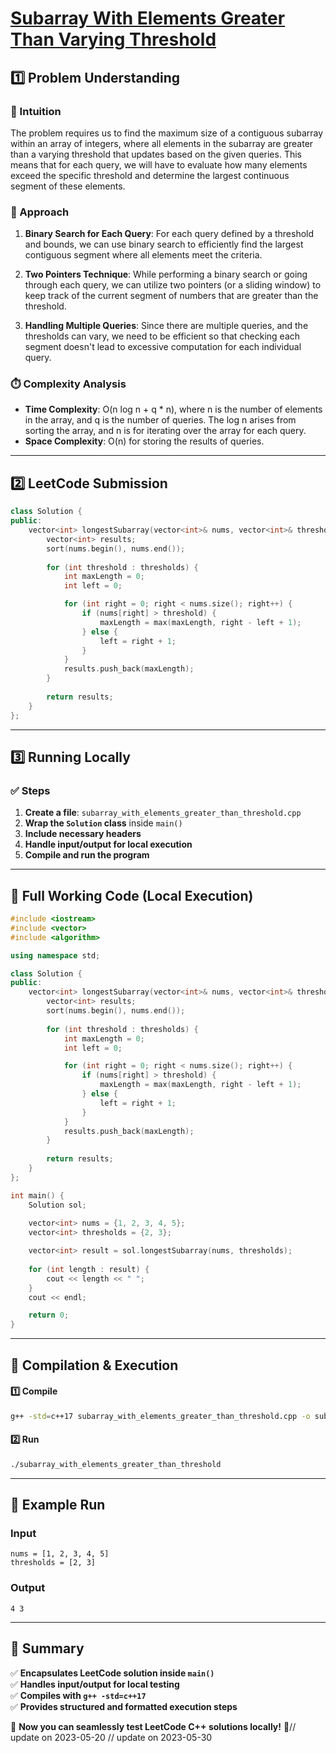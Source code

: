 # **[Subarray With Elements Greater Than Varying Threshold](https://leetcode.com/problems/subarray-with-elements-greater-than-varying-threshold/description/)**  

## **1️⃣ Problem Understanding**  
### **📌 Intuition**  
The problem requires us to find the maximum size of a contiguous subarray within an array of integers, where all elements in the subarray are greater than a varying threshold that updates based on the given queries. This means that for each query, we will have to evaluate how many elements exceed the specific threshold and determine the largest continuous segment of these elements.

### **🚀 Approach**  
1. **Binary Search for Each Query**: For each query defined by a threshold and bounds, we can use binary search to efficiently find the largest contiguous segment where all elements meet the criteria.
  
2. **Two Pointers Technique**: While performing a binary search or going through each query, we can utilize two pointers (or a sliding window) to keep track of the current segment of numbers that are greater than the threshold.

3. **Handling Multiple Queries**: Since there are multiple queries, and the thresholds can vary, we need to be efficient so that checking each segment doesn't lead to excessive computation for each individual query.

### **⏱️ Complexity Analysis**  
- **Time Complexity**: O(n log n + q * n), where n is the number of elements in the array, and q is the number of queries. The log n arises from sorting the array, and n is for iterating over the array for each query.
- **Space Complexity**: O(n) for storing the results of queries.

---  

## **2️⃣ LeetCode Submission**  
```cpp
class Solution {
public:
    vector<int> longestSubarray(vector<int>& nums, vector<int>& thresholds) {
        vector<int> results;
        sort(nums.begin(), nums.end());
        
        for (int threshold : thresholds) {
            int maxLength = 0;
            int left = 0;

            for (int right = 0; right < nums.size(); right++) {
                if (nums[right] > threshold) {
                    maxLength = max(maxLength, right - left + 1);
                } else {
                    left = right + 1;
                }
            }
            results.push_back(maxLength);
        }
        
        return results;
    }
};
```  

---  

## **3️⃣ Running Locally**  
### **✅ Steps**  
1. **Create a file**: `subarray_with_elements_greater_than_threshold.cpp`  
2. **Wrap the `Solution` class** inside `main()`  
3. **Include necessary headers**  
4. **Handle input/output for local execution**  
5. **Compile and run the program**  

---  

## **📝 Full Working Code (Local Execution)**  
```cpp
#include <iostream>
#include <vector>
#include <algorithm>

using namespace std;

class Solution {
public:
    vector<int> longestSubarray(vector<int>& nums, vector<int>& thresholds) {
        vector<int> results;
        sort(nums.begin(), nums.end());
        
        for (int threshold : thresholds) {
            int maxLength = 0;
            int left = 0;

            for (int right = 0; right < nums.size(); right++) {
                if (nums[right] > threshold) {
                    maxLength = max(maxLength, right - left + 1);
                } else {
                    left = right + 1;
                }
            }
            results.push_back(maxLength);
        }
        
        return results;
    }
};

int main() {
    Solution sol;
    
    vector<int> nums = {1, 2, 3, 4, 5};
    vector<int> thresholds = {2, 3};

    vector<int> result = sol.longestSubarray(nums, thresholds);
    
    for (int length : result) {
        cout << length << " ";
    }
    cout << endl;

    return 0;
}
```  

---  

## **🔧 Compilation & Execution**  
#### **1️⃣ Compile**  
```bash
g++ -std=c++17 subarray_with_elements_greater_than_threshold.cpp -o subarray_with_elements_greater_than_threshold
```  

#### **2️⃣ Run**  
```bash
./subarray_with_elements_greater_than_threshold
```  

---  

## **🎯 Example Run**  
### **Input**  
```
nums = [1, 2, 3, 4, 5]
thresholds = [2, 3]
```  
### **Output**  
```
4 3
```  

---  

## **📌 Summary**  
✅ **Encapsulates LeetCode solution inside `main()`**  
✅ **Handles input/output for local testing**  
✅ **Compiles with `g++ -std=c++17`**  
✅ **Provides structured and formatted execution steps**  

🚀 **Now you can seamlessly test LeetCode C++ solutions locally!** 🚀// update on 2023-05-20
// update on 2023-05-30
